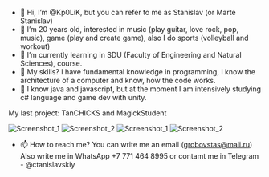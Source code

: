 - 👋 Hi, I’m @Kp0LiK, but you can refer to me as Stanislav (or Marte Stanislav)
- 👀 I’m 20 years old, interested in music (play guitar, love rock, pop, music), game (play and create game), also I do sports (volleyball and workout)
- 🌱 I’m currently learning in SDU (Faculty of Engineering and Natural Sciences), course.
- 💞️ My skills? I have fundamental knowledge in programming, I know the architecture of a computer and know, how the code works. 
- 🌱 I know java and javascript, but at the moment I am intensively studying c# language and game dev with unity.


My last project: TanCHICKS and MagickStudent

![Screenshot_1](https://user-images.githubusercontent.com/75549884/155890692-1c3e92d3-0838-4843-9365-5ef73db30c66.png)
![Screenshot_2](https://user-images.githubusercontent.com/75549884/155890694-8f4d22be-50c8-4291-a0f1-478aca87fc23.png)
![Screenshot_1](https://user-images.githubusercontent.com/75549884/183538518-acc17393-a23a-4180-88e1-940b6be7179b.png)
![Screenshot_2](https://user-images.githubusercontent.com/75549884/183538528-dbae91ef-5c2b-4db9-ad36-16593c46c9ae.png)

- 📫 How to reach me? You can write me an email (grobovstas@mali.ru)
Also write me in WhatsApp +7 771 464 8995 or contamt me in Telegram - @ctanislavskiy
<!---
Kp0LiK/Kp0LiK is a ✨ special ✨ repository because its `README.md` (this file) appears on your GitHub profile.
You can click the Preview link to take a look at your changes.
--->

